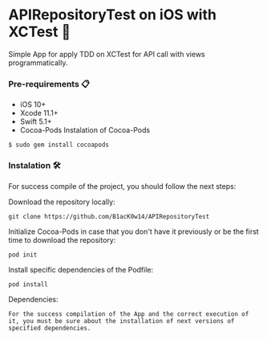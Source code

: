 # APIRepositoryTest on iOS with XCTest 🍎
Simple App for apply TDD on XCTest for API call with views programmatically.

### Pre-requirements   📋
* iOS 10+
* Xcode 11.1+
* Swift 5.1+
* Cocoa-Pods
Instalation of Cocoa-Pods

```
$ sudo gem install cocoapods
```
### Instalation  🛠️
For success compile of the project, you should follow the next steps:

Download the repository locally:
```
git clone https://github.com/B1acK0w14/APIRepositoryTest
```
Initialize Cocoa-Pods in case that you don't have it previously or be the first time to download the repository:
```
pod init
```
Install specific dependencies of the Podfile:
```
pod install
```
Dependencies:
```
For the success compilation of the App and the correct execution of it, you must be sure about the installation of next versions of specified dependencies.
```
